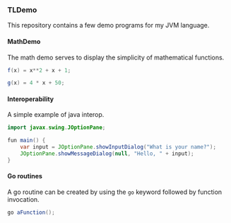 ### TLDemo

This repository contains a few demo programs for my JVM language.


#### MathDemo

The math demo serves to display the simplicity of mathematical functions.

```java
f(x) = x**2 + x + 1;

g(x) = 4 * x + 50;
```


#### Interoperability

A simple example of java interop.

```java
import javax.swing.JOptionPane;

fun main() {
    var input = JOptionPane.showInputDialog("What is your name?");
    JOptionPane.showMessageDialog(null, "Hello, " + input);
}
```

#### Go routines

A go routine can be created by using the ```go``` keyword followed by
function invocation.

```java
go aFunction();
```
